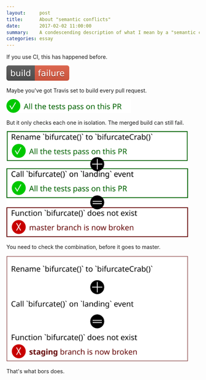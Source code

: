```yaml
---
layout:     post
title:      About "semantic conflicts"
date:       2017-02-02 11:00:00
summary:    A condescending description of what I mean by a "semantic conflict"
categories: essay
---
```


<p>If you use CI, this has happened before.

<p class="gallery"><img src="/images/pitch/build-failed.svg" alt="Build Failed"></p>

<p>Maybe you've got Travis set to build every pull request.

<p class="gallery"><img width="325" height="36" src="/images/pitch/slide1.svg" alt="In which case, there will be a notification at the bottom of the pull request page that describes whether it succeeded or failed."></p>

<p>But it only checks each one in isolation. The merged build can still fail.

<p class="gallery"><img width="474" height="277" src="/images/pitch/slide2.svg" alt="This happens when two commits make changes to different parts of the code that clash with each other, like if one adds a new call to a function that the other renames"></p>

<p>You need to check the combination, before it goes to master.

<p class="gallery"><img width="474" height="277" src="/images/pitch/slide3.svg" alt="Bors will detect, when it gets around to the second one, that it no longer applies cleanly."></p>

<p>That's what bors does.
